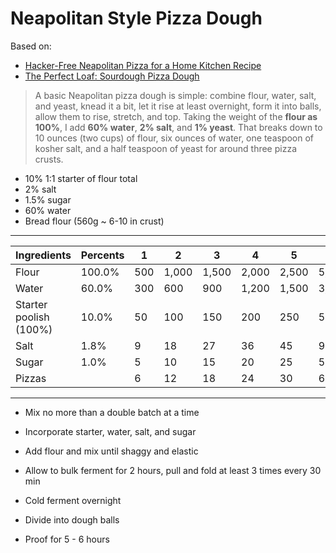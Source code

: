 # Neapolitan Style Pizza Dough

Based on:

- [Hacker-Free Neapolitan Pizza for a Home Kitchen Recipe](https://www.seriouseats.com/hacker-free-neapolitan-pizza-for-a-home-kitchen-recipe?print)
- [The Perfect Loaf: Sourdough Pizza Dough](https://www.theperfectloaf.com/sourdough-pizza-dough-and-recipes/print/17267/)

> A basic Neapolitan pizza dough is simple: combine flour, water, salt, and yeast, knead it a bit, let it rise at least overnight, form it into balls, allow them to rise, stretch, and top. Taking the weight of the **flour as 100%**, I add **60% water**, **2% salt**, and **1% yeast**. That breaks down to 10 ounces (two cups) of flour, six ounces of water, one teaspoon of kosher salt, and a half teaspoon of yeast for around three pizza crusts.

- 10% 1:1 starter of flour total
- 2% salt
- 1.5% sugar
- 60% water
- Bread flour (560g ~ 6-10 in crust)

---

| Ingredients            | Percents | 1   | 2     | 3     | 4     | 5     | 10    |
| ---------------------- | -------- | --- | ----- | ----- | ----- | ----- | ----- |
| Flour                  | 100.0%   | 500 | 1,000 | 1,500 | 2,000 | 2,500 | 5,000 |
| Water                  | 60.0%    | 300 | 600   | 900   | 1,200 | 1,500 | 3,000 |
| Starter poolish (100%) | 10.0%    | 50  | 100   | 150   | 200   | 250   | 500   |
| Salt                   | 1.8%     | 9   | 18    | 27    | 36    | 45    | 90    |
| Sugar                  | 1.0%     | 5   | 10    | 15    | 20    | 25    | 50    |
| Pizzas                 |          | 6   | 12    | 18    | 24    | 30    | 60    |

---

- Mix no more than a double batch at a time
- Incorporate starter, water, salt, and sugar
- Add flour and mix until shaggy and elastic

- Allow to bulk ferment for 2 hours, pull and fold at least 3 times every 30 min
- Cold ferment overnight
- Divide into dough balls
- Proof for 5 - 6 hours


